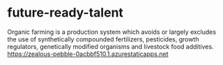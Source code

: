 ﻿# future-ready-talent
Organic farming is a production system which avoids or largely excludes the use of synthetically compounded fertilizers, pesticides, growth regulators, genetically modified organisms and livestock food additives.
https://zealous-pebble-0acbbf510.1.azurestaticapps.net
